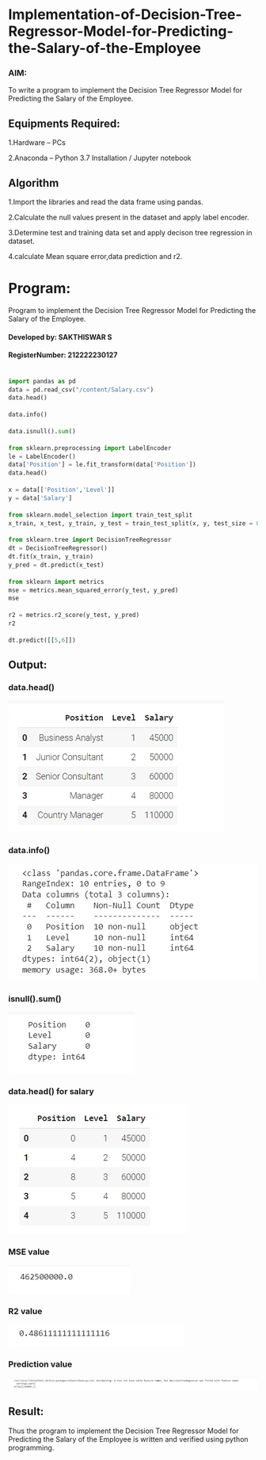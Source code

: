 # Implementation-of-Decision-Tree-Regressor-Model-for-Predicting-the-Salary-of-the-Employee
### AIM:
To write a program to implement the Decision Tree Regressor Model for Predicting the Salary of the Employee.

## Equipments Required:
1.Hardware – PCs

2.Anaconda – Python 3.7 Installation / Jupyter notebook

## Algorithm
1.Import the libraries and read the data frame using pandas.

2.Calculate the null values present in the dataset and apply label encoder.

3.Determine test and training data set and apply decison tree regression in dataset.

4.calculate Mean square error,data prediction and r2.


# Program:
Program to implement the Decision Tree Regressor Model for Predicting the Salary of the Employee.

#### Developed by: SAKTHISWAR S

#### RegisterNumber:  212222230127


```python

import pandas as pd
data = pd.read_csv("/content/Salary.csv")
data.head()

data.info()

data.isnull().sum()

from sklearn.preprocessing import LabelEncoder
le = LabelEncoder()
data['Position'] = le.fit_transform(data['Position'])
data.head()

x = data[['Position','Level']]
y = data['Salary']

from sklearn.model_selection import train_test_split
x_train, x_test, y_train, y_test = train_test_split(x, y, test_size = 0.2, random_state = 2)

from sklearn.tree import DecisionTreeRegressor
dt = DecisionTreeRegressor()
dt.fit(x_train, y_train)
y_pred = dt.predict(x_test)

from sklearn import metrics
mse = metrics.mean_squared_error(y_test, y_pred)
mse

r2 = metrics.r2_score(y_test, y_pred)
r2

dt.predict([[5,6]])

```
## Output:
### data.head()
![image](https://github.com/SAKTHISWAR/Implementation-of-Decision-Tree-Regressor-Model-for-Predicting-the-Salary-of-the-Employee/blob/main/m1.png)

### data.info()
![image](https://github.com/SAKTHISWAR/Implementation-of-Decision-Tree-Regressor-Model-for-Predicting-the-Salary-of-the-Employee/blob/main/m2.png)


### isnull().sum()
![image](https://github.com/SAKTHISWAR/Implementation-of-Decision-Tree-Regressor-Model-for-Predicting-the-Salary-of-the-Employee/blob/main/m3.png)

### data.head() for salary
![image](https://github.com/SAKTHISWAR/Implementation-of-Decision-Tree-Regressor-Model-for-Predicting-the-Salary-of-the-Employee/blob/main/m4.png)


### MSE value
![image](https://github.com/SAKTHISWAR/Implementation-of-Decision-Tree-Regressor-Model-for-Predicting-the-Salary-of-the-Employee/blob/main/m5.png)


### R2 value
![image](https://github.com/SAKTHISWAR/Implementation-of-Decision-Tree-Regressor-Model-for-Predicting-the-Salary-of-the-Employee/blob/main/m6.png)


### Prediction value
![image](https://github.com/SAKTHISWAR/Implementation-of-Decision-Tree-Regressor-Model-for-Predicting-the-Salary-of-the-Employee/blob/main/m7.png)


## Result:
Thus the program to implement the Decision Tree Regressor Model for Predicting the Salary of the Employee is written and verified using python programming.

